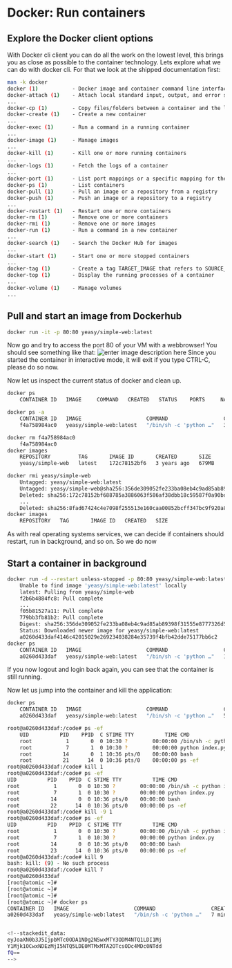# Docker: Run containers

## Explore the Docker client options
With Docker cli client you can do all the work on the lowest level, this brings you as close as possible to the container technology.
Lets explore what we can do with docker cli. For that we look at the shipped documentation first:
```bash
man -k docker
docker (1)           - Docker image and container command line interface
docker-attach (1)    - Attach local standard input, output, and error streams to a running container
...
docker-cp (1)        - Copy files/folders between a container and the local filesystem
docker-create (1)    - Create a new container
...
docker-exec (1)      - Run a command in a running container
...
docker-image (1)     - Manage images
...
docker-kill (1)      - Kill one or more running containers
...
docker-logs (1)      - Fetch the logs of a container
...
docker-port (1)      - List port mappings or a specific mapping for the container
docker-ps (1)        - List containers
docker-pull (1)      - Pull an image or a repository from a registry
docker-push (1)      - Push an image or a repository to a registry
...
docker-restart (1)   - Restart one or more containers
docker-rm (1)        - Remove one or more containers
docker-rmi (1)       - Remove one or more images
docker-run (1)       - Run a command in a new container
...
docker-search (1)    - Search the Docker Hub for images
...
docker-start (1)     - Start one or more stopped containers
...
docker-tag (1)       - Create a tag TARGET_IMAGE that refers to SOURCE_IMAGE
docker-top (1)       - Display the running processes of a container
...
docker-volume (1)    - Manage volumes
...
```

## Pull and start an image from Dockerhub
```bash
docker run -it -p 80:80 yeasy/simple-web:latest
```
Now go and try to access the port 80 of your VM with a webbrowser!
You should see something like that:
![enter image description here](https://github.com/joe-speedboat/workshop.docker/raw/main/images/http_simple_web.png)
Since you started the container in interactive mode, it will exit if you type CTRL-C, please do so now.

Now let us inspect the current status of docker and clean up.
```bash
docker ps 
	CONTAINER ID   IMAGE     COMMAND   CREATED   STATUS    PORTS     NAMES

docker ps -a
	CONTAINER ID   IMAGE                     COMMAND                  CREATED         STATUS                     PORTS     NAMES
	f4a758984ac0   yeasy/simple-web:latest   "/bin/sh -c 'python …"   3 minutes ago   Exited (0) 3 minutes ago             dreamy_diffie

docker rm f4a758984ac0
	f4a758984ac0
docker images
	REPOSITORY         TAG       IMAGE ID       CREATED       SIZE
	yeasy/simple-web   latest    172c78152bf6   3 years ago   679MB

docker rmi yeasy/simple-web
	Untagged: yeasy/simple-web:latest
	Untagged: yeasy/simple-web@sha256:356de309052fe233ba08eb4c9ad85ab89398f31555e8777326d57307ac913727
	Deleted: sha256:172c78152bf688785a3886063f586af38dbb18c59587f0a90bd57490ef06c251
	...
	Deleted: sha256:8fad67424c4e7098f255513e160caa00852bcff347bc9f920a82ddf3f60229de
docker images
	REPOSITORY   TAG       IMAGE ID   CREATED   SIZE
```

As with real operating systems services, we can decide if containers should restart, run in background, and so on.
So we do now

## Start a container in background
```bash
docker run -d --restart unless-stopped -p 80:80 yeasy/simple-web:latest
	Unable to find image 'yeasy/simple-web:latest' locally
	latest: Pulling from yeasy/simple-web
	f2b6b4884fc8: Pull complete 
	...
	f05b81527a11: Pull complete 
	779bb3fb81b2: Pull complete 
	Digest: sha256:356de309052fe233ba08eb4c9ad85ab89398f31555e8777326d57307ac913727
	Status: Downloaded newer image for yeasy/simple-web:latest
	a0260d433daf4146c42015029e269234038284e35739f4bfb42dde75177bb6c2
docker ps
	CONTAINER ID   IMAGE                     COMMAND                  CREATED          STATUS         PORTS                               NAMES
	a0260d433daf   yeasy/simple-web:latest   "/bin/sh -c 'python …"   13 seconds ago   Up 9 seconds   0.0.0.0:80->80/tcp, :::80->80/tcp   laughing_taussig
```
If you now logout and login back again, you can see that the container is still running.

Now let us jump into the container and kill the application:
```bash
docker ps
	CONTAINER ID   IMAGE                     COMMAND                  CREATED         STATUS         PORTS                               NAMES
	a0260d433daf   yeasy/simple-web:latest   "/bin/sh -c 'python …"   5 minutes ago   Up 5 minutes   0.0.0.0:80->80/tcp, :::80->80/tcp   laughing_taussig

root@a0260d433daf:/code# ps -ef
	UID          PID    PPID  C STIME TTY          TIME CMD
	root           1       0  0 10:30 ?        00:00:00 /bin/sh -c python index.py
	root           7       1  0 10:30 ?        00:00:00 python index.py
	root          14       0  1 10:36 pts/0    00:00:00 bash
	root          21      14  0 10:36 pts/0    00:00:00 ps -ef
root@a0260d433daf:/code# kill 1
root@a0260d433daf:/code# ps -ef
UID          PID    PPID  C STIME TTY          TIME CMD
root           1       0  0 10:30 ?        00:00:00 /bin/sh -c python index.py
root           7       1  0 10:30 ?        00:00:00 python index.py
root          14       0  0 10:36 pts/0    00:00:00 bash
root          22      14  0 10:36 pts/0    00:00:00 ps -ef
root@a0260d433daf:/code# kill -9 1
root@a0260d433daf:/code# ps -ef
UID          PID    PPID  C STIME TTY          TIME CMD
root           1       0  0 10:30 ?        00:00:00 /bin/sh -c python index.py
root           7       1  0 10:30 ?        00:00:00 python index.py
root          14       0  0 10:36 pts/0    00:00:00 bash
root          23      14  0 10:36 pts/0    00:00:00 ps -ef
root@a0260d433daf:/code# kill 9
bash: kill: (9) - No such process
root@a0260d433daf:/code# kill 7
root@a0260d433daf
[root@atomic ~]# 
[root@atomic ~]# 
[root@atomic ~]# 
[root@atomic ~]# docker ps
CONTAINER ID   IMAGE                     COMMAND                  CREATED         STATUS         PORTS                               NAMES
a0260d433daf   yeasy/simple-web:latest   "/bin/sh -c 'python …"   7 minutes ago   Up 6 seconds   0.0.0.0:80->80/tcp, :::80->80/tcp   laughing_taussig


<!--stackedit_data:
eyJoaXN0b3J5IjpbMTc0ODA1NDg2NSwxMTY3ODM4NTQ1LDI1Mj
Y1Mjk1OCwxNDEzMjI5NTQ5LDE0MTMxMTA2OTcsODc4MDc0NTdd
fQ==
-->